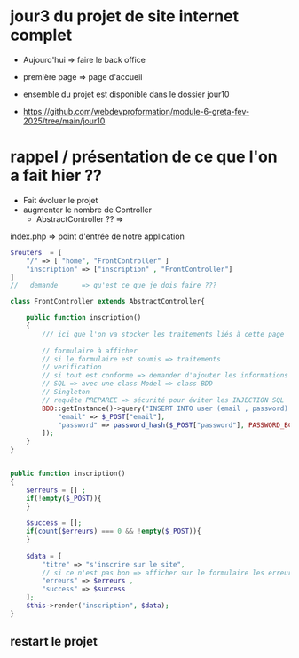 # jour3 du projet de site internet complet

- Aujourd'hui => faire le back office 
- première page => page d'accueil 

- ensemble du projet est disponible dans le dossier jour10
- <https://github.com/webdevproformation/module-6-greta-fev-2025/tree/main/jour10>


# rappel / présentation de ce que l'on a fait hier ??  

- Fait évoluer le projet 
- augmenter le nombre de Controller 
    - AbstractController ?? => 

index.php  => point d'entrée de notre application

```php
$routers  = [
    "/" => [ "home", "FrontController" ]
    "inscription" => ["inscription" , "FrontController"]
]
//   demande      => qu'est ce que je dois faire ???
```

```php
class FrontController extends AbstractController{

    public function inscription()
    {
        /// ici que l'on va stocker les traitements liés à cette page
        
        // formulaire à afficher 
        // si le formulaire est soumis => traitements 
        // verification 
        // si tout est conforme => demander d'ajouter les informations en base de données 
        // SQL => avec une class Model => class BDD
        // Singleton 
        // requête PREPAREE => sécurité pour éviter les INJECTION SQL 
        BDD::getInstance()->query("INSERT INTO user (email , password) VALUES (:email, :password) " , [
            "email" => $_POST["email"],
            "password" => password_hash($_POST["password"], PASSWORD_BCRYPT  )
        ]);
    }
}


public function inscription()
{
    $erreurs = [] ; 
    if(!empty($_POST)){         
    }
    
    $success = [];
    if(count($erreurs) === 0 && !empty($_POST)){
    }
    
    $data = [
        "titre" => "s'inscrire sur le site",
        // si ce n'est pas bon => afficher sur le formulaire les erreurs 
        "erreurs" => $erreurs ,
        "success" => $success
    ];
    $this->render("inscription", $data);
}
```

## restart le projet 


